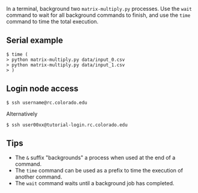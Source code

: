 In a terminal, background two `matrix-multiply.py` processes. Use the
`wait` command to wait for all background commands to finish, and use
the `time` command to time the total execution.

## Serial example

    $ time (
    > python matrix-multiply.py data/input_0.csv
    > python matrix-multiply.py data/input_1.csv
    > )

## Login node access

    $ ssh username@rc.colorado.edu

Alternatively

    $ ssh user00xx@tutorial-login.rc.colorado.edu

## Tips

* The `&` suffix "backgrounds" a process when used at the end of a
  command.
* The `time` command can be used as a prefix to time the execution of
  another command.
* The `wait` command waits until a background job has completed.
